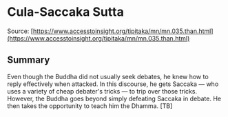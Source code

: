 # Cula-Saccaka Sutta

Source: [https://www.accesstoinsight.org/tipitaka/mn/mn.035.than.html](https://www.accesstoinsight.org/tipitaka/mn/mn.035.than.html)

## Summary
Even though the Buddha did not usually seek debates, he knew how to reply effectively when attacked. In this discourse, he gets Saccaka — who uses a variety of cheap debater's tricks — to trip over those tricks. However, the Buddha goes beyond simply defeating Saccaka in debate. He then takes the opportunity to teach him the Dhamma. [TB]
